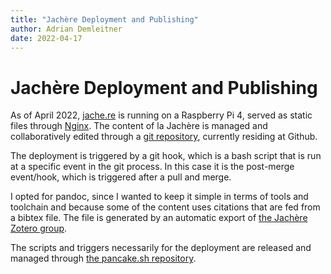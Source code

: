 ```yaml
---
title: "Jachère Deployment and Publishing"
author: Adrian Demleitner
date: 2022-04-17
---
```

# Jachère Deployment and Publishing
As of April 2022, [jache.re](https://jache.re) is running on a Raspberry Pi 4, served as static files through [Nginx](https://www.nginx.com). The content of la Jachère is managed and collaboratively edited through a [git repository](https://github.com/thgie/jache.re), currently residing at Github.

The deployment is triggered by a git hook, which is a bash script that is run at a specific event in the git process. In this case it is the post-merge event/hook, which is triggered after a pull and merge.

I opted for pandoc, since I wanted to keep it simple in terms of tools and toolchain and because some of the content uses citations that are fed from a bibtex file. The file is generated by an automatic export of [the Jachère Zotero group](https://www.zotero.org/groups/4323256/jachre/library).

The scripts and triggers necessarily for the deployment are released and managed through [the pancake.sh repository](https://github.com/thgie/pancake.sh).